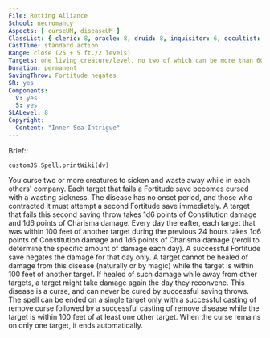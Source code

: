 ```yaml
---
File: Rotting Alliance
School: necromancy
Aspects: [ curseUM, diseaseUM ]
ClassList: { cleric: 8, oracle: 8, druid: 8, inquisitor: 6, occultist: 6, witch: 8 }
CastTime: standard action
Range: close (25 + 5 ft./2 levels)
Targets: one living creature/level, no two of which can be more than 60 feet apart
Duration: permanent
SavingThrow: Fortitude negates
SR: yes
Components:
  V: yes
  S: yes
SLALevel: 8
Copyright:
  Content: "Inner Sea Intrigue"
---
```

Brief:: 

```dataviewjs
customJS.Spell.printWiki(dv)
```

You curse two or more creatures to sicken and waste away while in each others' company. Each target that fails a Fortitude save becomes cursed with a wasting sickness. The disease has no onset period, and those who contracted it must attempt a second Fortitude save immediately. A target that fails this second saving throw takes 1d6 points of Constitution damage and 1d6 points of Charisma damage. Every day thereafter, each target that was within 100 feet of another target during the previous 24 hours takes 1d6 points of Constitution damage and 1d6 points of Charisma damage (reroll to determine the specific amount of damage each day). A successful Fortitude save negates the damage for that day only.  A target cannot be healed of damage from this disease (naturally or by magic) while the target is within 100 feet of another target. If healed of such damage while away from other targets, a target might take damage again the day they reconvene. This disease is a curse, and can never be cured by successful saving throws. The spell can be ended on a single target only with a successful casting of remove curse followed by a successful casting of remove disease while the target is within 100 feet of at least one other target. When the curse remains on only one target, it ends automatically.
